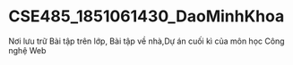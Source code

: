 # CSE485_1851061430_DaoMinhKhoa
Nơi lưu trữ Bài tập trên lớp, Bài tập về nhà,Dự án cuối kì của môn học Công nghệ Web
